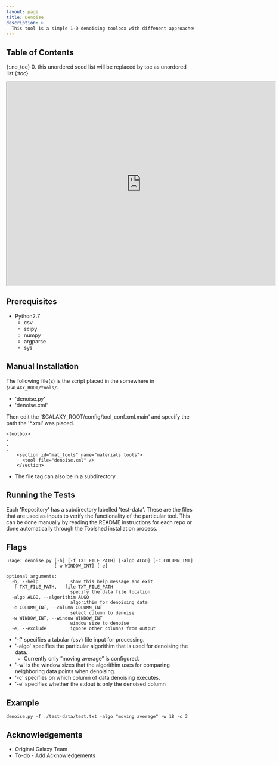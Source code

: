 ```yaml
---
layout: page
title: Denoise
description: >
  This tool is a simple 1-D denoising toolbox with diffenent approaches for denoising data
---
```


## Table of Contents
{:.no_toc}
0. this unordered seed list will be replaced by toc as unordered list
{:toc}

<html>
<body>

<iframe width="720" height="545" src="https://www.youtube.com/embed/3aVNAIIJ8sg">
</iframe>

</body>
</html>




## Prerequisites
* Python2.7
	* csv
	* scipy
	* numpy
	* argparse
	* sys


## Manual Installation 
The following file(s) is the script placed in the somewhere in `$GALAXY_ROOT/tools/`.
* 'denoise.py'
* 'denoise.xml'
	
Then edit the '$GALAXY_ROOT/config/tool_conf.xml.main' and specify the path the '*.xml' was placed.

~~~
<toolbox>
.
.
.
    <section id="mat_tools" name="materials tools">
      <tool file="denoise.xml" />
    </section>
~~~

* The file tag can also be in a subdirectory

## Running the Tests
Each 'Repository' has a subdirectory labelled 'test-data'. These are the files that are used as inputs to verify the functionality of the particular tool. This can be done manually by reading the README instructions for each repo or done automatically through the Toolshed installation process.


## Flags

~~~
usage: denoise.py [-h] [-f TXT_FILE_PATH] [-algo ALGO] [-c COLUMN_INT]
                  [-w WINDOW_INT] [-e]

optional arguments:
  -h, --help            show this help message and exit
  -f TXT_FILE_PATH, --file TXT_FILE_PATH
                        specify the data file location
  -algo ALGO, --algorithim ALGO
                        algorithim for denoising data
  -c COLUMN_INT, --column COLUMN_INT
                        select column to denoise
  -w WINDOW_INT, --window WINDOW_INT
                        window size to denoise
  -e, --exclude         ignore other columns from output
~~~

* '-f' specifies a tabular (csv) file input for processing.
* '-algo' specifies the particular algorithim that is used for denoising the data.
	* Currently only ”moving average” is configured.
* '-w' is the window sizes that the algorithim uses for comparing neighboring data points when denoising.
* '-c' specifies on which column of data denoising executes.
* '-e' specifies whether the stdout is only the denoised column


## Example

~~~
denoise.py -f ./test-data/test.txt -algo "moving average" -w 18 -c 3
~~~

## Acknowledgements 
* Original Galaxy Team
* To-do - Add Acknowledgements 